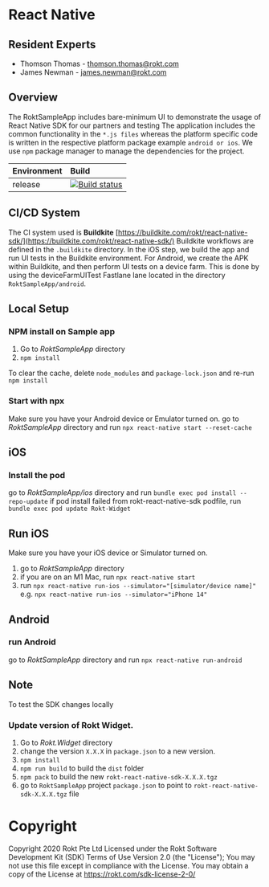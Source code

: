 


# React Native 

## Resident Experts

- Thomson Thomas - thomson.thomas@rokt.com
- James Newman - james.newman@rokt.com

## Overview
The RoktSampleApp includes bare-minimum UI to demonstrate the usage of React Native SDK for our partners and testing
The application includes the common functionality in the ```*.js files``` whereas the platform specific code is written in the respective platform package example ```android or ios```.
We use ```npm``` package manager to manage the dependencies for the project.


| Environment | Build |
| ----------- | :----- |
| release |  [![Build status](https://badge.buildkite.com/e75677bd3c8e83f1da750aa9124df1f418f211c9c630765ffd.svg)](https://buildkite.com/rokt/react-native-sdk)

## CI/CD System

The CI system used is  **Buildkite**  [https://buildkite.com/rokt/react-native-sdk/](https://buildkite.com/rokt/react-native-sdk/) Buildkite workflows are defined in the  `.buildkite`  directory. In the iOS step, we build the app and run UI tests in the Buildkite environment. For Android, we create the APK within Buildkite, and then perform UI tests on a device farm.   This is done by using the deviceFarmUITest Fastlane lane located in the directory `RoktSampleApp/android`.

## Local Setup

### NPM install on Sample app
1. Go to *RoktSampleApp* directory
2. `npm install`

To clear the cache, delete `node_modules` and `package-lock.json` and re-run `npm install`

### Start with npx
Make sure you have your Android device or Emulator turned on.
go to *RoktSampleApp* directory and run `npx react-native start --reset-cache`


## iOS

### Install the pod
go to *RoktSampleApp/ios* directory and run `bundle exec pod install --repo-update` 
if pod install failed from rokt-react-native-sdk podfile, run `bundle exec pod update Rokt-Widget`

## Run iOS
Make sure you have your iOS device or Simulator turned on.

1. go to *RoktSampleApp* directory 
2. if you are on an M1 Mac, run `npx react-native start`
3. run `npx react-native run-ios --simulator="[simulator/device name]"` e.g. `npx react-native run-ios --simulator="iPhone 14"`

## Android

### run Android
go to *RoktSampleApp* directory and run `npx react-native run-android` 

## Note
To test the SDK changes locally

### Update version of Rokt Widget. 
1. Go to *Rokt.Widget* directory
2. change the version ```X.X.X``` in ```package.json``` to a new version. 
3. `npm install`
4. `npm run build` to build the `dist` folder
5. `npm pack` to build the new ```rokt-react-native-sdk-X.X.X.tgz```
6. go to `RoktSampleApp` project ```package.json``` to point to ```rokt-react-native-sdk-X.X.X.tgz``` file

# Copyright
Copyright 2020 Rokt Pte Ltd Licensed under the Rokt Software Development Kit (SDK) Terms of Use Version 2.0 (the "License"); You may not use this file except in compliance with the License. You may obtain a copy of the License at https://rokt.com/sdk-license-2-0/
